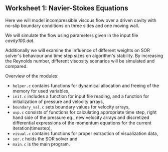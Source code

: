 ## Worksheet 1: Navier-Stokes Equations
Here we will model incompressible viscous flow over a driven cavity 
with no-slip boundary conditions on three sides and one moving wall.

We will simulate the flow using parameters given in the input file
_cavity100.dat_.

Additionally we will examine the influence of different weights on 
SOR solver's behaviour and time step sizes on algorithm's stability.
By increasing the Reynolds number, different viscosity scenarios will be 
simulated and compared.

Overview of the modules: 
* `helper.c`  contains functions for dynamical allocation and freeing of the 
memory for used variables,
* `init.c` includes a function for input file reading, and a function for
initialization of pressure and velocity arrays,
* `boundary_val.c` sets boundary values for velocity arrays,
* `uvp.c` consists of functions for calculating appropriate time step, 
right hand side of the pressure eq., new velocity arrays and discretized 
differential expressions of the momentum equations for the current 
iteration(timestep),
* `visual.c` contains functions for proper extraction of visualization data,
* `sor.c` holds the SOR solver and
* `main.c` is the main program. 
  

